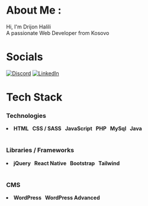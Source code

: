 # About Me :
Hi, I'm Drijon Halili\
A passionate Web Developer from Kosovo
<!-- 🔭 I’m currently working on **Discipline App**>
- 🌱 I’m currently learning **React**-->
<!--- 👯 I’m looking to collaborate on **any PHP project**-->

# Socials
[![Discord](https://img.shields.io/badge/Discord-%237289DA.svg?logo=discord&logoColor=white&style=for-the-badge)](https://discord.com/users/521062959154462720)  [![LinkedIn](https://img.shields.io/badge/LinkedIn-%230077B5.svg?logo=linkedin&logoColor=white&style=for-the-badge)](https://linkedin.com/in/drijon) 

# Tech Stack

<h3>Technologies</h3>
<div>
		<li><b>HTML <span>
		&nbsp CSS / SASS
		&nbsp JavaScript
		&nbsp PHP
		&nbsp MySql
		&nbsp Java</b>
	</span>
</li>
	</div>
<br>
<h3>Libraries / Frameworks</h3>
<div>
	<li><b>jQuery <span>
		&nbsp React Native
		&nbsp Bootstrap
		&nbsp Tailwind
	</b>
	</span>
</li>
</div>
<br>
<h3>CMS</h3>
<div>
	<li><b>WordPress <span>
		&nbsp WordPress Advanced
	</b>
	</span>
  </li>
</div>

<br>
<br>

<!--
# GitHub Stats :

![](https://github-readme-stats.vercel.app/api/top-langs/?username=Drijoni&theme=tokyonight&hide_border=true&include_all_commits=false&count_private=false&layout=compact)
-->

<!--[![](https://visitcount.itsvg.in/api?id=Drijoni&icon=0&color=0)](https://visitcount.itsvg.in)-->
